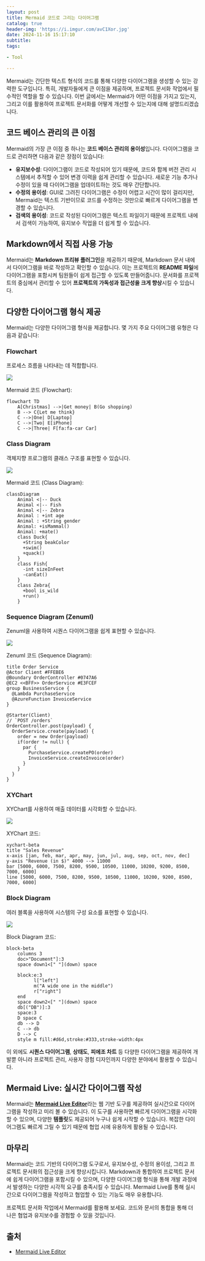 ```yaml
---
layout: post
title: Mermaid 코드로 그리는 다이어그램
catalog: true
header-img: 'https://i.imgur.com/avC1Xor.jpg'
date: 2024-11-16 15:17:10
subtitle:
tags:

- Tool

---
```


Mermaid는 간단한 텍스트 형식의 코드를 통해 다양한 다이어그램을 생성할 수 있는 강력한 도구입니다. 특히, 개발자들에게 큰 이점을 제공하며, 프로젝트 문서화 작업에서 필수적인 역할을 할 수 있습니다. 이번 글에서는 Mermaid가 어떤 이점을 가지고 있는지, 그리고 이를 활용하여 프로젝트 문서화를 어떻게 개선할 수 있는지에 대해 설명드리겠습니다.

## 코드 베이스 관리의 큰 이점

Mermaid의 가장 큰 이점 중 하나는 **코드 베이스 관리의 용이성**입니다. 다이어그램을 코드로 관리하면 다음과 같은 장점이 있습니다:

- **유지보수성**: 다이어그램이 코드로 작성되어 있기 때문에, 코드와 함께 버전 관리 시스템에서 추적할 수 있어 변경 이력을 쉽게 관리할 수 있습니다. 새로운 기능 추가나 수정이 있을 때 다이어그램을 업데이트하는 것도 매우 간단합니다.
- **수정의 용이성**: GUI로 그려진 다이어그램은 수정이 어렵고 시간이 많이 걸리지만, Mermaid는 텍스트 기반이므로 코드를 수정하는 것만으로 빠르게 다이어그램을 변경할 수 있습니다.
- **검색의 용이성**: 코드로 작성된 다이어그램은 텍스트 파일이기 때문에 프로젝트 내에서 검색이 가능하여, 유지보수 작업을 더 쉽게 할 수 있습니다.

## Markdown에서 직접 사용 가능

Mermaid는 **Markdown 프리뷰 플러그인**을 제공하기 때문에, Markdown 문서 내에서 다이어그램을 바로 작성하고 확인할 수 있습니다. 이는 프로젝트의 **README 파일**에 다이어그램을 포함시켜 팀원들이 쉽게 접근할 수 있도록 만들어줍니다. 문서화를 프로젝트의 중심에서 관리할 수 있어 **프로젝트의 가독성과 접근성을 크게 향상**시킬 수 있습니다.

## 다양한 다이어그램 형식 제공

Mermaid는 다양한 다이어그램 형식을 제공합니다. 몇 가지 주요 다이어그램 유형은 다음과 같습니다:

### Flowchart

프로세스 흐름을 나타내는 데 적합합니다.

![](https://raw.githubusercontent.com/cheese10yun/blog-sample/refs/heads/master/redis/docs/Flowchart.png)

Mermaid 코드 (Flowchart):

```text
flowchart TD
    A[Christmas] -->|Get money| B(Go shopping)
    B --> C{Let me think}
    C -->|One| D[Laptop]
    C -->|Two| E[iPhone]
    C -->|Three| F[fa:fa-car Car]
```

### Class Diagram

객체지향 프로그램의 클래스 구조를 표현할 수 있습니다.

![](https://raw.githubusercontent.com/cheese10yun/blog-sample/refs/heads/master/redis/docs/diagram.png)

Mermaid 코드 (Class Diagram):

```text
classDiagram
    Animal <|-- Duck
    Animal <|-- Fish
    Animal <|-- Zebra
    Animal : +int age
    Animal : +String gender
    Animal: +isMammal()
    Animal: +mate()
    class Duck{
      +String beakColor
      +swim()
      +quack()
    }
    class Fish{
      -int sizeInFeet
      -canEat()
    }
    class Zebra{
      +bool is_wild
      +run()
    }
```

### Sequence Diagram (Zenuml)

Zenuml을 사용하여 시퀀스 다이어그램을 쉽게 표현할 수 있습니다.

![](https://raw.githubusercontent.com/cheese10yun/blog-sample/refs/heads/master/redis/docs/zenuml.png)

Zenuml 코드 (Sequence Diagram):

```text
title Order Service
@Actor Client #FFEBE6
@Boundary OrderController #0747A6
@EC2 <<BFF>> OrderService #E3FCEF
group BusinessService {
  @Lambda PurchaseService
  @AzureFunction InvoiceService
}

@Starter(Client)
// `POST /orders`
OrderController.post(payload) {
  OrderService.create(payload) {
    order = new Order(payload)
    if(order != null) {
      par {
        PurchaseService.createPO(order)
        InvoiceService.createInvoice(order)      
      }      
    }
  }
}
```

### XYChart

XYChart를 사용하여 매출 데이터를 시각화할 수 있습니다.

![](https://raw.githubusercontent.com/cheese10yun/blog-sample/refs/heads/master/redis/docs/XYChart.png)

XYChart 코드:

```text
xychart-beta
title "Sales Revenue"
x-axis [jan, feb, mar, apr, may, jun, jul, aug, sep, oct, nov, dec]
y-axis "Revenue (in $)" 4000 --> 11000
bar [5000, 6000, 7500, 8200, 9500, 10500, 11000, 10200, 9200, 8500, 7000, 6000]
line [5000, 6000, 7500, 8200, 9500, 10500, 11000, 10200, 9200, 8500, 7000, 6000]
```

### Block Diagram

여러 블록을 사용하여 시스템의 구성 요소를 표현할 수 있습니다.

![](https://raw.githubusercontent.com/cheese10yun/blog-sample/refs/heads/master/redis/docs/Block%20Diagram.png)

Block Diagram 코드:

```text
block-beta
    columns 3
    doc>"Document"]:3
    space down1<[" "](down) space
    
    block:e:3
          l["left"]
          m("A wide one in the middle")
          r["right"]
    end
    space down2<[" "](down) space
    db[("DB")]:3
    space:3
    D space C
    db --> D
    C --> db
    D --> C
    style m fill:#d6d,stroke:#333,stroke-width:4px
```

이 외에도 **시퀀스 다이어그램**, **상태도**, **피에조 차트** 등 다양한 다이어그램을 제공하여 개발뿐 아니라 프로젝트 관리, 사용자 경험 디자인까지 다양한 분야에서 활용할 수 있습니다.

## Mermaid Live: 실시간 다이어그램 작성

Mermaid는 [**Mermaid Live Editor**](https://mermaid.live/edit)라는 웹 기반 도구를 제공하여 실시간으로 다이어그램을 작성하고 미리 볼 수 있습니다. 이 도구를 사용하면 빠르게 다이어그램을 시각화할 수 있으며, 다양한 **템플릿**도 제공되어 누구나 쉽게 시작할 수 있습니다. 복잡한 다이어그램도 빠르게 그릴 수 있기 때문에 협업 시에 유용하게 활용될 수 있습니다.

## 마무리

Mermaid는 코드 기반의 다이어그램 도구로서, 유지보수성, 수정의 용이성, 그리고 프로젝트 문서화의 접근성을 크게 향상시킵니다. Markdown과 통합하여 프로젝트 문서에 쉽게 다이어그램을 포함시킬 수 있으며, 다양한 다이어그램 형식을 통해 개발 과정에서 발생하는 다양한 시각적 요구를 충족시킬 수 있습니다. Mermaid Live를 통해 실시간으로 다이어그램을 작성하고 협업할 수 있는 기능도 매우 유용합니다.

프로젝트 문서화 작업에서 Mermaid를 활용해 보세요. 코드와 문서의 통합을 통해 더 나은 협업과 유지보수를 경험할 수 있을 것입니다.

## 출처

* [Mermaid Live Editor]([https://mermaid.live/edit](https://mermaid.live/edit))
